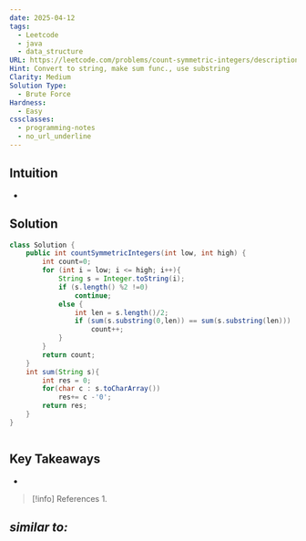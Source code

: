 ```yaml
---
date: 2025-04-12
tags:
  - Leetcode
  - java
  - data_structure
URL: https://leetcode.com/problems/count-symmetric-integers/description/
Hint: Convert to string, make sum func., use substring
Clarity: Medium
Solution Type:
  - Brute Force
Hardness:
  - Easy
cssclasses:
  - programming-notes
  - no_url_underline
---
```

## Intuition
- 
## Solution
```java title="Initial Attempt"
class Solution {
    public int countSymmetricIntegers(int low, int high) {
        int count=0;
        for (int i = low; i <= high; i++){
            String s = Integer.toString(i);
            if (s.length() %2 !=0) 
                continue;
            else {
                int len = s.length()/2;
                if (sum(s.substring(0,len)) == sum(s.substring(len)))
                    count++;
            }
        }
        return count;
    }
    int sum(String s){
        int res = 0;
        for(char c : s.toCharArray())
            res+= c -'0';
        return res;
    }
}
```

```java fold title=""

```
## Key Takeaways
- 

> [!info] References
> 1. 

*similar to:* 
- 